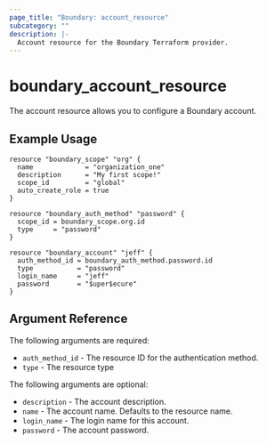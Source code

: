 ```yaml
---
page_title: "Boundary: account_resource"
subcategory: ""
description: |-
  Account resource for the Boundary Terraform provider.
---
```


# boundary_account_resource 
The account resource allows you to configure a Boundary account. 

## Example Usage

```hcl
resource "boundary_scope" "org" {
  name             = "organization_one"
  description      = "My first scope!"
  scope_id         = "global" 
  auto_create_role = true
}

resource "boundary_auth_method" "password" {
  scope_id = boundary_scope.org.id
  type     = "password"
}

resource "boundary_account" "jeff" {
  auth_method_id = boundary_auth_method.password.id
  type           = "password"
  login_name     = "jeff"
  password       = "$uper$ecure"
}  
```

## Argument Reference

The following arguments are required:
* `auth_method_id` - The resource ID for the authentication method.
* `type` - The resource type

The following arguments are optional:
* `description` - The account description.
* `name` - The account name. Defaults to the resource name.
* `login_name` - The login name for this account. 
* `password` - The account password. 

